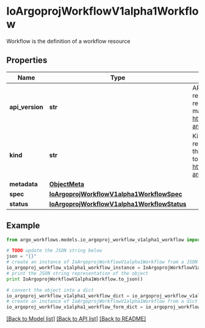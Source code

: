 # IoArgoprojWorkflowV1alpha1Workflow

Workflow is the definition of a workflow resource

## Properties

Name | Type | Description | Notes
------------ | ------------- | ------------- | -------------
**api_version** | **str** | APIVersion defines the versioned schema of this representation of an object. Servers should convert recognized schemas to the latest internal value, and may reject unrecognized values. More info: https://git.io.k8s.community/contributors/devel/sig-architecture/api-conventions.md#resources | [optional] 
**kind** | **str** | Kind is a string value representing the REST resource this object represents. Servers may infer this from the endpoint the client submits requests to. Cannot be updated. In CamelCase. More info: https://git.io.k8s.community/contributors/devel/sig-architecture/api-conventions.md#types-kinds | [optional] 
**metadata** | [**ObjectMeta**](ObjectMeta.md) |  | 
**spec** | [**IoArgoprojWorkflowV1alpha1WorkflowSpec**](IoArgoprojWorkflowV1alpha1WorkflowSpec.md) |  | 
**status** | [**IoArgoprojWorkflowV1alpha1WorkflowStatus**](IoArgoprojWorkflowV1alpha1WorkflowStatus.md) |  | [optional] 

## Example

```python
from argo_workflows.models.io_argoproj_workflow_v1alpha1_workflow import IoArgoprojWorkflowV1alpha1Workflow

# TODO update the JSON string below
json = "{}"
# create an instance of IoArgoprojWorkflowV1alpha1Workflow from a JSON string
io_argoproj_workflow_v1alpha1_workflow_instance = IoArgoprojWorkflowV1alpha1Workflow.from_json(json)
# print the JSON string representation of the object
print IoArgoprojWorkflowV1alpha1Workflow.to_json()

# convert the object into a dict
io_argoproj_workflow_v1alpha1_workflow_dict = io_argoproj_workflow_v1alpha1_workflow_instance.to_dict()
# create an instance of IoArgoprojWorkflowV1alpha1Workflow from a dict
io_argoproj_workflow_v1alpha1_workflow_form_dict = io_argoproj_workflow_v1alpha1_workflow.from_dict(io_argoproj_workflow_v1alpha1_workflow_dict)
```
[[Back to Model list]](../README.md#documentation-for-models) [[Back to API list]](../README.md#documentation-for-api-endpoints) [[Back to README]](../README.md)


